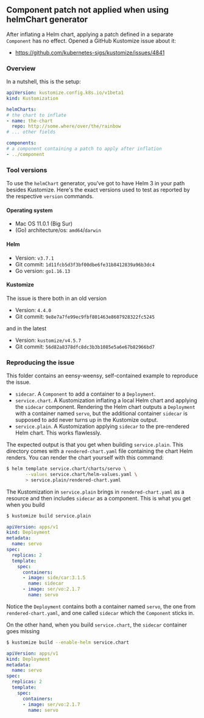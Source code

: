 Component patch not applied when using helmChart generator
----------------------------------------------------------

After inflating a Helm chart, applying a patch defined in a separate
`Component` has no effect. Opened a GitHub Kustomize issue about it:

- https://github.com/kubernetes-sigs/kustomize/issues/4841


### Overview

In a nutshell, this is the setup:

```yaml
apiVersion: kustomize.config.k8s.io/v1beta1
kind: Kustomization

helmCharts:
# the chart to inflate
- name: the-chart
  repo: http://some.where/over/the/rainbow
# ... other fields

components:
# a component containing a patch to apply after inflation
- ../component
```


### Tool versions

To use the `helmChart` generator, you've got to have Helm 3 in your
path besides Kustomize. Here's the exact versions used to test as
reported by the respective `version` commands.

#### Operating system
* Mac OS 11.0.1 (Big Sur)
* (Go) architecture/os: `amd64`/`darwin`

#### Helm
* Version: `v3.7.1`
* Git commit: `1d11fcb5d3f3bf00dbe6fe31b8412839a96b3dc4`
* Go version: `go1.16.13`

#### Kustomize
The issue is there both in an old version
* Version: `4.4.0`
* Git commit: `9e8e7a7fe99ec9fbf801463e8607928322fc5245`

and in the latest
* Version: `kustomize/v4.5.7`
* Git commit: `56d82a8378dfc8dc3b3b1085e5a6e67b82966bd7`


### Reproducing the issue

This folder contains an eensy-weensy, self-contained example to
reproduce the issue.

* `sidecar`. A `Component` to add a container to a `Deployment`.
* `service.chart`. A Kustomization inflating a local Helm chart
   and applying the `sidecar` component. Rendering the Helm chart
   outputs a `Deployment` with a container named `servo`, but the
   additional container `sidecar` is supposed to add never turns
   up in the Kustomize output.
* `service.plain`. A Kustomization applying `sidecar` to the pre-rendered
   Helm chart. This works flawlessly.

The expected output is that you get when building `service.plain`.
This directory comes with a `rendered-chart.yaml` file containing
the chart Helm renders. You can render the chart yourself with this
command:

```bash
$ helm template service.chart/charts/servo \
       --values service.chart/helm-values.yaml \
       > service.plain/rendered-chart.yaml
```

The Kustomization in `service.plain` brings in `rendered-chart.yaml`
as a resource and then includes `sidecar` as a component. This is
what you get when you build

```bash
$ kustomize build service.plain
```

```yaml
apiVersion: apps/v1
kind: Deployment
metadata:
  name: servo
spec:
  replicas: 2
  template:
    spec:
      containers:
      - image: side/car:3.1.5
        name: sidecar
      - image: ser/vo:2.1.7
        name: servo
```

Notice the `Deployment` contains both a container named `servo`,
the one from `rendered-chart.yaml`, and one called `sidecar` which
the `Component` sticks in.

On the other hand, when you build `service.chart`, the `sidecar`
container goes missing

```bash
$ kustomize build --enable-helm service.chart
```

```yaml
apiVersion: apps/v1
kind: Deployment
metadata:
  name: servo
spec:
  replicas: 2
  template:
    spec:
      containers:
      - image: ser/vo:2.1.7
        name: servo
```
